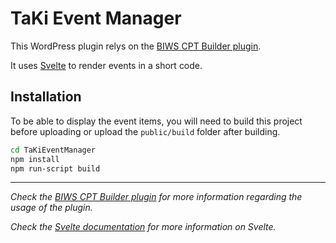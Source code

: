 # TaKi Event Manager

This WordPress plugin relys on the
[BIWS CPT Builder plugin](https://github.com/raQai/wordpress-cpt-builder).

It uses [Svelte](https://svelte.dev/) to render events in a short code.

## Installation

To be able to display the event items, you will need to build this project
before uploading or upload the `public/build` folder after building.

```bash
cd TaKiEventManager
npm install
npm run-script build
```

---

*Check the [BIWS CPT Builder plugin](https://github.com/raQai/wordpress-cpt-builder) for more information regarding the usage of the plugin.*

*Check the [Svelte documentation](https://svelte.dev/docs) for more information on Svelte.*